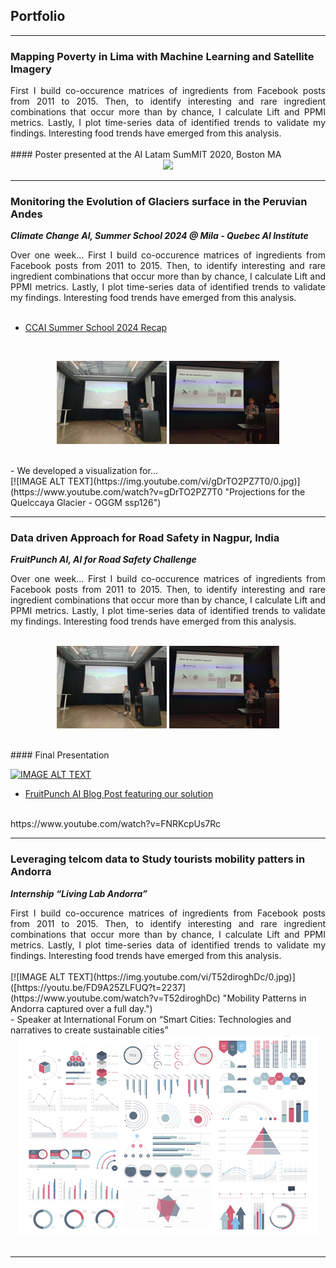 ## Portfolio

---

### Mapping Poverty in Lima with Machine Learning and Satellite Imagery 

<div style="text-align: justify">First I build co-occurence matrices of ingredients from Facebook posts from 2011 to 2015. Then, to identify interesting and rare ingredient combinations that occur more than by chance, I calculate Lift and PPMI metrics. Lastly, I plot time-series data of identified trends to validate my findings. Interesting food trends have emerged from this analysis.</div>
<br>
#### Poster presented at the AI Latam SumMIT 2020, Boston MA

<div align="center">
  <a href="/pdf/AIsuMIT_Poster_A1.pdf">
    <img src="images/AIsuMIT_Poster_image.jpg?raw=true" width="300"/>
  </a>
</div>

---

### Monitoring the Evolution of Glaciers surface in the Peruvian Andes

***Climate Change AI, Summer School 2024 @ Mila - Quebec AI Institute***
<br>
<div style="text-align: justify">Over one week... First I build co-occurence matrices of ingredients from Facebook posts from 2011 to 2015. Then, to identify interesting and rare ingredient combinations that occur more than by chance, I calculate Lift and PPMI metrics. Lastly, I plot time-series data of identified trends to validate my findings. Interesting food trends have emerged from this analysis.</div>
<br>

- [CCAI Summer School 2024 Recap](https://www.climatechange.ai/blog/2024-12-04-summer-school-24-in-person)
<br>
<div align="center">
  <p float="left">
    <img src="images/ccai_1.jpeg" width="35%" />
    <img src="images/ccai_2.jpeg" width="35%" /> 
  </p>
</div>
<br>
- We developed a visualization for...
<br>
[![IMAGE ALT TEXT](https://img.youtube.com/vi/gDrTO2PZ7T0/0.jpg)](https://www.youtube.com/watch?v=gDrTO2PZ7T0 "Projections for the Quelccaya Glacier - OGGM ssp126")
<br>

---
### Data driven Approach for Road Safety in Nagpur, India

***FruitPunch AI, AI for Road Safety Challenge***
<br>
<div style="text-align: justify">Over one week... First I build co-occurence matrices of ingredients from Facebook posts from 2011 to 2015. Then, to identify interesting and rare ingredient combinations that occur more than by chance, I calculate Lift and PPMI metrics. Lastly, I plot time-series data of identified trends to validate my findings. Interesting food trends have emerged from this analysis.</div>
<br>
<div align="center">
  <p float="left">
    <img src="images/ccai_1.jpeg" width="35%" />
    <img src="images/ccai_2.jpeg" width="35%" /> 
  </p>
</div>
<br>
#### Final Presentation

[![IMAGE ALT TEXT](https://img.youtube.com/vi/FD9A25ZLFUQ/0.jpg)](https://youtu.be/FD9A25ZLFUQ?t=2237 "Final Presentation AI for Road Safety")
<br>

- [FruitPunch AI Blog Post featuring our solution](https://www.fruitpunch.ai/blog/ai-and-visualisations-a-data-driven-all-rounded-approach-for-road-safety)
<br>
https://www.youtube.com/watch?v=FNRKcpUs7Rc

---

### Leveraging telcom data to Study tourists mobility patters in Andorra 
***Internship “Living Lab Andorra”***
<br>
<div style="text-align: justify">First I build co-occurence matrices of ingredients from Facebook posts from 2011 to 2015. Then, to identify interesting and rare ingredient combinations that occur more than by chance, I calculate Lift and PPMI metrics. Lastly, I plot time-series data of identified trends to validate my findings. Interesting food trends have emerged from this analysis.</div>
<br>
[![IMAGE ALT TEXT](https://img.youtube.com/vi/T52diroghDc/0.jpg)]([https://youtu.be/FD9A25ZLFUQ?t=2237](https://www.youtube.com/watch?v=T52diroghDc) "Mobility Patterns in Andorra captured over a full day.")
<br>
- Speaker at International Forum on “Smart Cities: Technologies and narratives to create sustainable cities”
<br>
<center><img src="images/dummy_thumbnail.jpg"></center>
<br>

---
